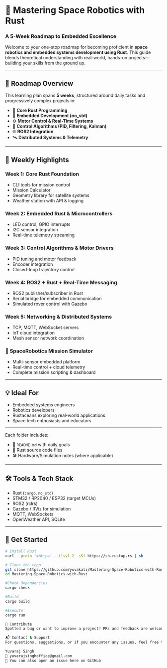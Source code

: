 # 🚀 Mastering Space Robotics with Rust

### A 5-Week Roadmap to Embedded Excellence

Welcome to your one-stop roadmap for becoming proficient in **space robotics and embedded systems development using Rust**. This guide blends theoretical understanding with real-world, hands-on projects—building your skills from the ground up.

---

## 📅 Roadmap Overview

This learning plan spans **5 weeks**, structured around daily tasks and progressively complex projects in:

- 🦀 **Core Rust Programming**
- 🤖 **Embedded Development (no_std)**
- ⚙️ **Motor Control & Real-Time Systems**
- 🧠 **Control Algorithms (PID, Filtering, Kalman)**
- 🌐 **ROS2 Integration**
- 🛰️ **Distributed Systems & Telemetry**

---

## 🧪 Weekly Highlights

### **Week 1: Core Rust Foundation**
- CLI tools for mission control
- Mission Calculator
- Geometry library for satellite systems
- Weather station with API & logging

### **Week 2: Embedded Rust & Microcontrollers**
- LED control, GPIO interrupts
- I2C sensor integration
- Real-time telemetry streaming

### **Week 3: Control Algorithms & Motor Drivers**
- PID tuning and motor feedback
- Encoder integration
- Closed-loop trajectory control

### **Week 4: ROS2 + Rust + Real-Time Messaging**
- ROS2 publisher/subscriber in Rust
- Serial bridge for embedded communication
- Simulated rover control with Gazebo

### **Week 5: Networking & Distributed Systems**
- TCP, MQTT, WebSocket servers
- IoT cloud integration
- Mesh sensor network coordination
### 🔧 **SpaceRobotics Mission Simulator**
- Multi-sensor embedded platform
- Real-time control + cloud telemetry
- Complete mission scripting & dashboard

---

## 💡 Ideal For

- Embedded systems engineers
- Robotics developers
- Rustaceans exploring real-world applications
- Space tech enthusiasts and educators

---
Each folder includes:
- 📄 `README.md` with daily goals
- 🧪 Rust source code files
- 🛠️ Hardware/Simulation notes (where applicable)

---

## 🛠️ Tools & Tech Stack

- Rust (`cargo`, `no_std`)
- STM32 / RP2040 / ESP32 (target MCUs)
- ROS2 (rclrs)
- Gazebo / RViz for simulation
- MQTT, WebSockets
- OpenWeather API, SQLite

---

## 🚀 Get Started

```bash
# Install Rust
curl --proto '=https' --tlsv1.2 -sSf https://sh.rustup.rs | sh

# Clone the repo
git clone https://github.com/yuvakali/Mastering-Space-Robotics-with-Rust.git
cd Mastering-Space-Robotics-with-Rust

#Check Dependencies
cargo check

#Build
cargo build

#Execute
cargo run

🤝 Contribute
Spotted a bug or want to improve a project? PRs and feedback are welcome!

📬 Contact & Support
For questions, suggestions, or if you encounter any issues, feel free to reach out:

Yuvaraj Singh
📧 yuvarajsinghoffice@gmail.com
💬 You can also open an issue here on GitHub

